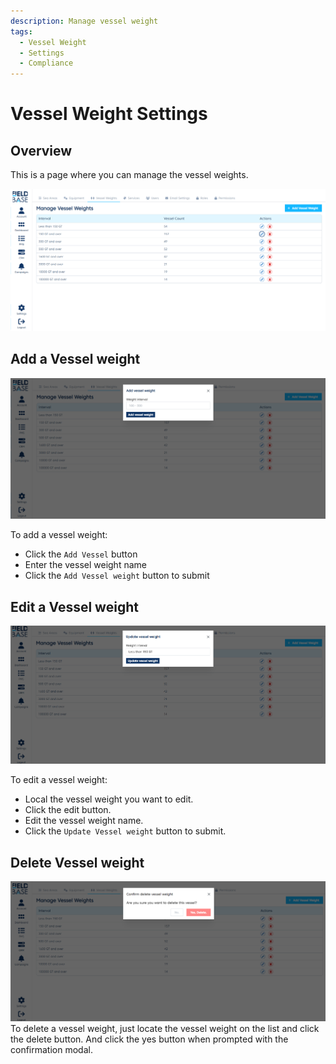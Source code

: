 ```yaml
---
description: Manage vessel weight
tags:
  - Vessel Weight
  - Settings
  - Compliance
---
```


# Vessel Weight Settings

## Overview

This is a page where you can manage the vessel weights.

![Vessel weight](./images/vessel-weight-list.png)

## Add a Vessel weight

![Add Vessel weight](./images/add-vessel-weight.png)

To add a vessel weight:

- Click the `Add Vessel` button
- Enter the vessel weight name
- Click the `Add Vessel weight` button to submit

## Edit a Vessel weight

![Edit Vessel weight](./images/edit-vessel-weight.png)

To edit a vessel weight:

- Local the vessel weight you want to edit.
- Click the edit button.
- Edit the vessel weight name.
- Click the `Update Vessel weight` button to submit.

## Delete Vessel weight

![Delete Vessel weight](./images/delete-vessel-weight.png)
To delete a vessel weight, just locate the vessel weight on the list and click the delete button. And click the yes button when prompted with the confirmation modal.
